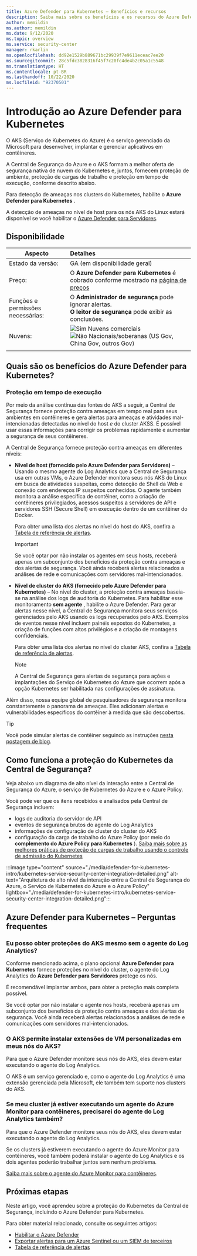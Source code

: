 ```yaml
---
title: Azure Defender para Kubernetes – Benefícios e recursos
description: Saiba mais sobre os benefícios e os recursos do Azure Defender para Kubernetes.
author: memildin
ms.author: memildin
ms.date: 9/12/2020
ms.topic: overview
ms.service: security-center
manager: rkarlin
ms.openlocfilehash: dd92e1529b889671bc29939f7e9611eceac7ee20
ms.sourcegitcommit: 28c5fdc3828316f45f7c20fc4de4b2c05a1c5548
ms.translationtype: HT
ms.contentlocale: pt-BR
ms.lasthandoff: 10/22/2020
ms.locfileid: "92370501"
---
```

# <a name="introduction-to-azure-defender-for-kubernetes"></a>Introdução ao Azure Defender para Kubernetes

O AKS (Serviço de Kubernetes do Azure) é o serviço gerenciado da Microsoft para desenvolver, implantar e gerenciar aplicativos em contêineres.

A Central de Segurança do Azure e o AKS formam a melhor oferta de segurança nativa de nuvem do Kubernetes e, juntos, fornecem proteção de ambiente, proteção de cargas de trabalho e proteção em tempo de execução, conforme descrito abaixo.

Para detecção de ameaças nos clusters do Kubernetes, habilite o **Azure Defender para Kubernetes** .

A detecção de ameaças no nível de host para os nós AKS do Linux estará disponível se você habilitar o [Azure Defender para Servidores](defender-for-servers-introduction.md).

## <a name="availability"></a>Disponibilidade

|Aspecto|Detalhes|
|----|:----|
|Estado da versão:|GA (em disponibilidade geral)|
|Preço:|O **Azure Defender para Kubernetes** é cobrado conforme mostrado na [página de preços](security-center-pricing.md)|
|Funções e permissões necessárias:|O **Administrador de segurança** pode ignorar alertas.<br>**O leitor de segurança** pode exibir as conclusões.|
|Nuvens:|![Sim](./media/icons/yes-icon.png) Nuvens comerciais<br>![Não](./media/icons/no-icon.png) Nacionais/soberanas (US Gov, China Gov, outros Gov)|
|||

## <a name="what-are-the-benefits-of-azure-defender-for-kubernetes"></a>Quais são os benefícios do Azure Defender para Kubernetes?

### <a name="run-time-protection"></a>Proteção em tempo de execução

Por meio da análise contínua das fontes do AKS a seguir, a Central de Segurança fornece proteção contra ameaças em tempo real para seus ambientes em contêineres e gera alertas para ameaças e atividades mal-intencionadas detectadas no nível do host *e* do cluster AKSS. É possível usar essas informações para corrigir os problemas rapidamente e aumentar a segurança de seus contêineres.

A Central de Segurança fornece proteção contra ameaças em diferentes níveis: 

- **Nível de host (fornecido pelo Azure Defender para Servidores)** – Usando o mesmo agente do Log Analytics que a Central de Segurança usa em outras VMs, o Azure Defender monitora seus nós AKS do Linux em busca de atividades suspeitas, como detecção de Shell da Web e conexão com endereços IP suspeitos conhecidos. O agente também monitora a análise específica de contêiner, como a criação de contêineres privilegiados, acessos suspeitos a servidores de API e servidores SSH (Secure Shell) em execução dentro de um contêiner do Docker.

    Para obter uma lista dos alertas no nível do host do AKS, confira a [Tabela de referência de alertas](alerts-reference.md#alerts-containerhost).

    >[!IMPORTANT]
    > Se você optar por não instalar os agentes em seus hosts, receberá apenas um subconjunto dos benefícios da proteção contra ameaças e dos alertas de segurança. Você ainda receberá alertas relacionados a análises de rede e comunicações com servidores mal-intencionados.

- **Nível de cluster do AKS (fornecido pelo Azure Defender para Kubernetes)** – No nível do cluster, a proteção contra ameaças baseia-se na análise dos logs de auditoria do Kubernetes. Para habilitar esse monitoramento **sem agente** , habilite o Azure Defender. Para gerar alertas nesse nível, a Central de Segurança monitora seus serviços gerenciados pelo AKS usando os logs recuperados pelo AKS. Exemplos de eventos nesse nível incluem painéis expostos do Kubernetes, a criação de funções com altos privilégios e a criação de montagens confidenciais.

    Para obter uma lista dos alertas no nível do cluster AKS, confira a [Tabela de referência de alertas](alerts-reference.md#alerts-akscluster).

    >[!NOTE]
    > A Central de Segurança gera alertas de segurança para ações e implantações do Serviço de Kubernetes do Azure que ocorrem após a opção Kubernetes ser habilitada nas configurações de assinatura. 

Além disso, nossa equipe global de pesquisadores de segurança monitora constantemente o panorama de ameaças. Eles adicionam alertas e vulnerabilidades específicos do contêiner à medida que são descobertos.

> [!TIP]
> Você pode simular alertas de contêiner seguindo as instruções [nesta postagem de blog](https://techcommunity.microsoft.com/t5/azure-security-center/how-to-demonstrate-the-new-containers-features-in-azure-security/ba-p/1011270).



## <a name="how-does-security-centers-kubernetes-protection-work"></a>Como funciona a proteção do Kubernetes da Central de Segurança?

Veja abaixo um diagrama de alto nível da interação entre a Central de Segurança do Azure, o serviço de Kubernetes do Azure e o Azure Policy.

Você pode ver que os itens recebidos e analisados pela Central de Segurança incluem:

- logs de auditoria do servidor de API
- eventos de segurança brutos do agente do Log Analytics
- informações de configuração de cluster do cluster do AKS
- configuração da carga de trabalho do Azure Policy (por meio do **complemento do Azure Policy para Kubernetes** ). [Saiba mais sobre as melhores práticas de proteção de cargas de trabalho usando o controle de admissão do Kubernetes](container-security.md#workload-protection-best-practices-using-kubernetes-admission-control)

:::image type="content" source="./media/defender-for-kubernetes-intro/kubernetes-service-security-center-integration-detailed.png" alt-text="Arquitetura de alto nível da interação entre a Central de Segurança do Azure, o Serviço de Kubernetes do Azure e o Azure Policy" lightbox="./media/defender-for-kubernetes-intro/kubernetes-service-security-center-integration-detailed.png":::




## <a name="azure-defender-for-kubernetes---faq"></a>Azure Defender para Kubernetes – Perguntas frequentes

### <a name="can-i-still-get-aks-protections-without-the-log-analytics-agent"></a>Eu posso obter proteções do AKS mesmo sem o agente do Log Analytics?

Conforme mencionado acima, o plano opcional **Azure Defender para Kubernetes** fornece proteções no nível do cluster, o agente do Log Analytics do **Azure Defender para Servidores** protege os nós. 

É recomendável implantar ambos, para obter a proteção mais completa possível.

Se você optar por não instalar o agente nos hosts, receberá apenas um subconjunto dos benefícios da proteção contra ameaças e dos alertas de segurança. Você ainda receberá alertas relacionados a análises de rede e comunicações com servidores mal-intencionados.


### <a name="does-aks-allow-me-to-install-custom-vm-extensions-on-my-aks-nodes"></a>O AKS permite instalar extensões de VM personalizadas em meus nós do AKS?

Para que o Azure Defender monitore seus nós do AKS, eles devem estar executando o agente do Log Analytics. 

O AKS é um serviço gerenciado e, como o agente do Log Analytics é uma extensão gerenciada pela Microsoft, ele também tem suporte nos clusters do AKS.



### <a name="if-my-cluster-is-already-running-an-azure-monitor-for-containers-agent-do-i-need-the-log-analytics-agent-too"></a>Se meu cluster já estiver executando um agente do Azure Monitor para contêineres, precisarei do agente do Log Analytics também?

Para que o Azure Defender monitore seus nós do AKS, eles devem estar executando o agente do Log Analytics.

Se os clusters já estiverem executando o agente do Azure Monitor para contêineres, você também poderá instalar o agente do Log Analytics e os dois agentes poderão trabalhar juntos sem nenhum problema.

[Saiba mais sobre o agente do Azure Monitor para contêineres](../azure-monitor/insights/container-insights-manage-agent.md).


## <a name="next-steps"></a>Próximas etapas

Neste artigo, você aprendeu sobre a proteção do Kubernetes da Central de Segurança, incluindo o Azure Defender para Kubernetes. 

Para obter material relacionado, consulte os seguintes artigos: 

- [Habilitar o Azure Defender](security-center-pricing.md)
- [Exportar alertas para um Azure Sentinel ou um SIEM de terceiros](continuous-export.md)
- [Tabela de referência de alertas](alerts-reference.md)